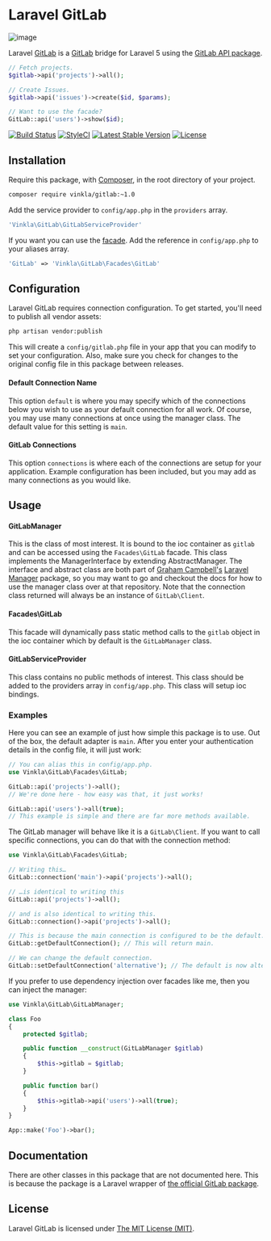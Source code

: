 Laravel GitLab
==============

![image](https://raw.githubusercontent.com/vinkla/vinkla.github.io/master/images/laravel-gitlab.png)

Laravel [GitLab](https://gitlab.com/) is a [GitLab](https://gitlab.com/) bridge for Laravel 5 using the [GitLab API package](https://github.com/m4tthumphrey/php-gitlab-api).

```php
// Fetch projects.
$gitlab->api('projects')->all();

// Create Issues.
$gitlab->api('issues')->create($id, $params);

// Want to use the facade?
GitLab::api('users')->show($id);
```

[![Build Status](https://img.shields.io/travis/vinkla/gitlab/master.svg?style=flat)](https://travis-ci.org/vinkla/gitlab)
[![StyleCI](https://styleci.io/repos/32235069/shield?style=flat)](https://styleci.io/repos/32235069)
[![Latest Stable Version](http://img.shields.io/packagist/v/vinkla/gitlab.svg?style=flat)](https://packagist.org/packages/vinkla/gitlab)
[![License](https://img.shields.io/packagist/l/vinkla/gitlab.svg?style=flat)](https://packagist.org/packages/vinkla/gitlab)

## Installation
Require this package, with [Composer](https://getcomposer.org/), in the root directory of your project.

```bash
composer require vinkla/gitlab:~1.0
```

Add the service provider to ```config/app.php``` in the `providers` array.

```php
'Vinkla\GitLab\GitLabServiceProvider'
```

If you want you can use the [facade](http://laravel.com/docs/facades). Add the reference in ```config/app.php``` to your aliases array.

```php
'GitLab' => 'Vinkla\GitLab\Facades\GitLab'
```

## Configuration

Laravel GitLab requires connection configuration. To get started, you'll need to publish all vendor assets:

```bash
php artisan vendor:publish
```

This will create a `config/gitlab.php` file in your app that you can modify to set your configuration. Also, make sure you check for changes to the original config file in this package between releases.

#### Default Connection Name

This option `default` is where you may specify which of the connections below you wish to use as your default connection for all work. Of course, you may use many connections at once using the manager class. The default value for this setting is `main`.

#### GitLab Connections

This option `connections` is where each of the connections are setup for your application. Example configuration has been included, but you may add as many connections as you would like.

## Usage

#### GitLabManager

This is the class of most interest. It is bound to the ioc container as `gitlab` and can be accessed using the `Facades\GitLab` facade. This class implements the ManagerInterface by extending AbstractManager. The interface and abstract class are both part of [Graham Campbell's](https://github.com/GrahamCampbell) [Laravel Manager](https://github.com/GrahamCampbell/Laravel-Manager) package, so you may want to go and checkout the docs for how to use the manager class over at that repository. Note that the connection class returned will always be an instance of `GitLab\Client`.

#### Facades\GitLab

This facade will dynamically pass static method calls to the `gitlab` object in the ioc container which by default is the `GitLabManager` class.

#### GitLabServiceProvider

This class contains no public methods of interest. This class should be added to the providers array in `config/app.php`. This class will setup ioc bindings.

### Examples
Here you can see an example of just how simple this package is to use. Out of the box, the default adapter is `main`. After you enter your authentication details in the config file, it will just work:

```php
// You can alias this in config/app.php.
use Vinkla\GitLab\Facades\GitLab;

GitLab::api('projects')->all();
// We're done here - how easy was that, it just works!

GitLab::api('users')->all(true);
// This example is simple and there are far more methods available.
```

The GitLab manager will behave like it is a `GitLab\Client`. If you want to call specific connections, you can do that with the connection method:

```php
use Vinkla\GitLab\Facades\GitLab;

// Writing this…
GitLab::connection('main')->api('projects')->all();

// …is identical to writing this
GitLab::api('projects')->all();

// and is also identical to writing this.
GitLab::connection()->api('projects')->all();

// This is because the main connection is configured to be the default.
GitLab::getDefaultConnection(); // This will return main.

// We can change the default connection.
GitLab::setDefaultConnection('alternative'); // The default is now alternative.
```

If you prefer to use dependency injection over facades like me, then you can inject the manager:

```php
use Vinkla\GitLab\GitLabManager;

class Foo
{
	protected $gitlab;

	public function __construct(GitLabManager $gitlab)
	{
		$this->gitlab = $gitlab;
	}

	public function bar()
	{
		$this->gitlab->api('users')->all(true);
	}
}

App::make('Foo')->bar();
```

## Documentation
There are other classes in this package that are not documented here. This is because the package is a Laravel wrapper of [the official GitLab package](https://github.com/m4tthumphrey/php-gitlab-api).

## License

Laravel GitLab is licensed under [The MIT License (MIT)](LICENSE).
